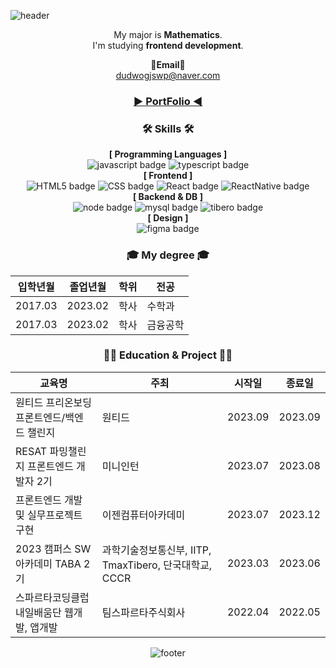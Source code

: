 <!--### Hi there 👋-->

<!--
**he0o0nje/he0o0nje** is a ✨ _special_ ✨ repository because its `README.md` (this file) appears on your GitHub profile.

Here are some ideas to get you started:

- 🔭 I’m currently working on ...
- 🌱 I’m currently learning ...
- 👯 I’m looking to collaborate on ...
- 🤔 I’m looking for help with ...
- 💬 Ask me about ...
- 📫 How to reach me: ...
- 😄 Pronouns: ...
- ⚡ Fun fact: ...
-->

![header](https://capsule-render.vercel.app/api?type=waving&color=0:614385,100:516395&height=170&section=header&text=Heon%20Je&fontSize=30&fontColor=ffffff&animation=fadeIn&fontAlignY=25&desc=Thank%20you%20for%20your%20visiting&descAlignY=45&&descSize=15)

<div align="center">
  
My major is **Mathematics**.<br> I'm studying **frontend development**. <br>

<Strong>📧Email📧</Strong><br>dudwogjswp@naver.com

### [▶ PortFolio ◀](https://he0o0nje.github.io/PortFolio/)

### 🛠️ Skills 🛠️
**[ Programming Languages ]**<br>
![javascript badge](https://img.shields.io/badge/-Javascript-%23F7DF1E?style=flat-square&logo=JavaScript&logoColor=black)
![typescript badge](https://img.shields.io/badge/-Typescript-%23F7DF1E?style=flat-square&logo=typeScript&logoColor=white&color=3178C6)
<br>
**[ Frontend ]**<br>
![HTML5 badge](https://img.shields.io/badge/-HTML5-%23F7DF1E?style=flat-square&logo=HTML5&logoColor=white&color=E34F26)
![CSS badge](https://img.shields.io/badge/-CSS3-%23F7DF1E?style=flat-square&logo=CSS3&logoColor=white&color=1572B6)
![React badge](https://img.shields.io/badge/-REACT-%23F7DF1E?style=flat-square&logo=React&logoColor=skyblue&color=000000)
![ReactNative badge](https://img.shields.io/badge/-ReactNative-%23F7DF1E?style=flat-square&logo=React&logoColor=skyblue&color=000000)
<br>
**[ Backend & DB ]**<br>
![node badge](https://img.shields.io/badge/-Node.js-%23F7DF1E?style=flat-square&logo=Node.js&logoColor=white&color=339933)
![mysql badge](https://img.shields.io/badge/-MySQL-%23F7DF1E?style=flat-square&logo=MySQL&logoColor=white&color=4479A1)
![tibero badge](https://img.shields.io/badge/-TiberoDBMS-%23F7DF1E?style=flat-square&logo=TiberoDBMS&logoColor=white&color=0000A0)
<br>
**[ Design ]**<br>
![figma badge](https://img.shields.io/badge/-Figma-%23F7DF1E?style=flat-square&logo=Figma&logoColor=white&color=F24E1E)
<br>

<h3 align="center"> 🎓 My degree 🎓 </h3>
  
|입학년월|졸업년월|학위|전공|
|---|---|---|---|
|2017.03|2023.02|학사|수학과|
|2017.03|2023.02|학사|금융공학|

<h3 align="center"> 💪🏻 Education & Project 💪🏻 </h3>

|교육명|주최|시작일|종료일|
|---|---|---|---|
|원티드 프리온보딩 프론트엔드/백엔드 챌린지|원티드|2023.09|2023.09|
|RESAT 파밍챌린지 프론트엔드 개발자 2기|미니인턴|2023.07|2023.08|
|프론트엔드 개발 및 실무프로젝트 구현|이젠컴퓨터아카데미|2023.07|2023.12|
|2023 캠퍼스 SW 아카데미 TABA 2기|과학기술정보통신부, IITP, TmaxTibero, 단국대학교, CCCR|2023.03|2023.06|
|스파르타코딩클럽 내일배움단 웹개발, 앱개발|팀스파르타주식회사|2022.04|2022.05|

<!--<h3 align="center"> Personal Project </h3>

|교육명|주최|시작일|종료일|
|---|---|---|---|
|스파르타코딩클럽 내일배움단 웹개발, 앱개발|스파르타코딩클럽|2022.04|2023.05|-->

<!--![Anurag's GitHub stats](https://github-readme-stats.vercel.app/api?username=he0o0nje&show_icons=true&theme=radical)
![Bootstrap badge](https://img.shields.io/badge/-Bootstrap-%23F7DF1E?style=flat-square&logo=Bootstrap&logoColor=white&color=7952B3)-->

<!--![python badge](https://img.shields.io/badge/-Python-%23F7DF1E?style=flat-square&logo=Python&logoColor=white&color=3776AB)
![django badge](https://img.shields.io/badge/-Django-%23F7DF1E?style=flat-square&logo=Django&logoColor=white&color=0B3B0B)
![MongoDB badge](https://img.shields.io/badge/-MongoDB-%23F7DF1E?style=flat-square&logo=MongoDB&logoColor=white&color=47A248)-->
![footer](https://capsule-render.vercel.app/api?section=footer&type=waving&color=0:614385,100:516395)
